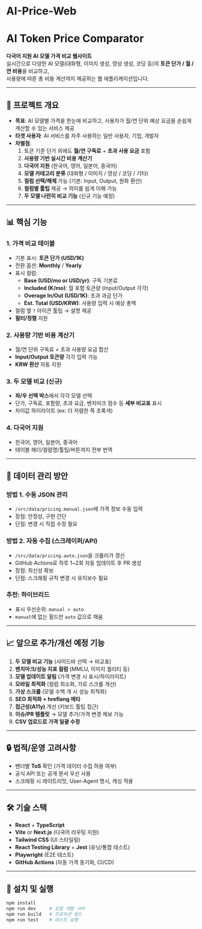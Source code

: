 # AI-Price-Web

# AI Token Price Comparator

**다국어 지원 AI 모델 가격 비교 웹사이트**  
실시간으로 다양한 AI 모델(대화형, 이미지 생성, 영상 생성, 코딩 등)의 **토큰 단가 / 월 / 연 비용**을 비교하고,  
사용량에 따른 총 비용 계산까지 제공하는 웹 애플리케이션입니다.

---

## 🎯 프로젝트 개요
- **목표**: AI 모델별 가격을 한눈에 비교하고, 사용자가 월/연 단위 예상 요금을 손쉽게 계산할 수 있는 서비스 제공
- **타겟 사용자**: AI 서비스를 자주 사용하는 일반 사용자, 기업, 개발자
- **차별점**:
  1. 토큰 기준 단가 외에도 **월/연 구독료** + **초과 사용 요금** 포함
  2. **사용량 기반 실시간 비용 계산기**
  3. **다국어 지원** (한국어, 영어, 일본어, 중국어)
  4. **모델 카테고리 분류** (대화형 / 이미지 / 영상 / 코딩 / 기타)
  5. **컬럼 선택/해제** 가능 (기본: Input, Output, 원화 환산)
  6. **컬럼별 툴팁** 제공 → 의미를 쉽게 이해 가능
  7. **두 모델 나란히 비교 기능** (신규 기능 예정)

---

## 📊 핵심 기능
### 1. 가격 비교 테이블
- 기본 표시: **토큰 단가 (USD/1K)**
- 전환 옵션: **Monthly** / **Yearly**
- 표시 컬럼:
  - **Base (USD/mo or USD/yr)**: 구독 기본료
  - **Included (K/mo)**: 월 포함 토큰량 (Input/Output 각각)
  - **Overage In/Out (USD/1K)**: 초과 과금 단가
  - **Est. Total (USD/KRW)**: 사용량 입력 시 예상 총액
- 컬럼 옆 `?` 아이콘 툴팁 → 설명 제공
- **필터/정렬** 지원

### 2. 사용량 기반 비용 계산기
- 월/연 단위 구독료 + 초과 사용량 요금 합산
- **Input/Output 토큰량** 각각 입력 가능
- **KRW 환산** 자동 지원

### 3. 두 모델 비교 (신규)
- **좌/우 선택 박스**에서 각각 모델 선택
- 단가, 구독료, 포함량, 초과 요금, 벤치마크 점수 등 **세부 비교표** 표시
- 차이값 하이라이트 (ex: 더 저렴한 쪽 초록색)

### 4. 다국어 지원
- 한국어, 영어, 일본어, 중국어
- 테이블 헤더/컬럼명/툴팁/버튼까지 전부 번역

---

## 📂 데이터 관리 방안
### 방법 1. **수동 JSON 관리**
- `/src/data/pricing.manual.json`에 가격 정보 수동 입력
- 장점: 안정성, 구현 간단
- 단점: 변경 시 직접 수정 필요

### 방법 2. **자동 수집 (스크레이퍼/API)**
- `/src/data/pricing.auto.json`을 크롤러가 갱신
- GitHub Actions로 하루 1~2회 자동 업데이트 후 PR 생성
- 장점: 최신성 확보
- 단점: 스크래핑 규칙 변경 시 유지보수 필요

### 추천: **하이브리드**
- 표시 우선순위: `manual > auto`
- `manual`에 없는 필드만 `auto` 값으로 채움

---

## 📈 앞으로 추가/개선 예정 기능
1. **두 모델 비교 기능** (사이드바 선택 → 비교표)
2. **벤치마크/성능 지표 컬럼** (MMLU, 이미지 퀄리티 등)
3. **모델 업데이트 알림** (가격 변경 시 표시/하이라이트)
4. **모바일 최적화** (컬럼 최소화, 가로 스크롤 개선)
5. **가상 스크롤** (모델 수백 개 시 성능 최적화)
6. **SEO 최적화 + hreflang 메타**
7. **접근성(A11y)** 개선 (키보드 툴팁 접근)
8. **이슈/PR 템플릿** → 모델 추가/가격 변경 제보 가능
9. **CSV 업로드로 가격 일괄 수정**

---

## 🔒 법적/운영 고려사항
- 벤더별 **ToS** 확인 (가격 데이터 수집 허용 여부)
- 공식 API 또는 공개 문서 우선 사용
- 스크래핑 시 레이트리밋, User-Agent 명시, 캐싱 적용

---

## 🛠 기술 스택
- **React** + **TypeScript**
- **Vite** or **Next.js** (다국어 라우팅 지원)
- **Tailwind CSS** (UI 스타일링)
- **React Testing Library** + **Jest** (유닛/통합 테스트)
- **Playwright** (E2E 테스트)
- **GitHub Actions** (자동 가격 동기화, CI/CD)

---

## 📜 설치 및 실행
```bash
npm install
npm run dev     # 로컬 개발 서버
npm run build   # 프로덕션 빌드
npm run test    # 테스트 실행
